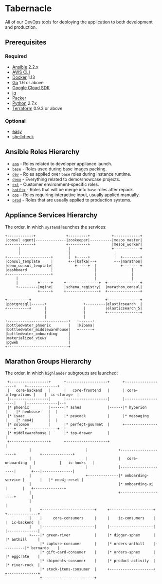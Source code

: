 # Tabernacle

All of our DevOps tools for deploying the application to both development and production.

## Prerequisites

### Required

- [Ansible](https://ansible.com) 2.2.x
- [AWS CLI](https://aws.amazon.com/cli)
- [Docker](https://docker.com) 1.13
- [Go](https://golang.org) 1.6 or above
- [Google Cloud SDK](https://cloud.google.com/sdk/gcloud)
- [jq](https://stedolan.github.io/jq/)
- [Packer](https://packer.io)
- [Python](https://www.python.org) 2.7.x
- [Terraform](https://terraform.io) 0.9.3 or above

### Optional

- [easy](https://github.com/kpashka/easy)
- [shellcheck](https://www.shellcheck.net)

## Ansible Roles Hierarchy

* [`app`](ansible/roles/app) - Roles related to developer appliance launch.
* [`base`](ansible/roles/base) - Roles used during base images packing.
* [`dev`](ansible/roles/dev) - Roles applied over `base` roles during instance runtime.
* [`demo`](ansible/roles/demo) - Everything related to demo/showcase projects.
* [`ext`](ansible/roles/ext) - Customer environment-specific roles.
* [`hotfix`](ansible/roles/hotfix) - Roles that will be merge into `base` roles after repack.
* [`ops`](ansible/roles/ops) - Roles requiring interactive input, usually applied manually.
* [`prod`](ansible/roles/prod) - Roles that are usually applied to production systems.

## Appliance Services Hierarchy

The order, in which `systemd` launches the services:

```
+------------+              +---------+          +------------+
|consul_agent|--------------|zookeeper|----------|mesos_master|
+------------+              +---------+          |mesos_worker|
      |                      |                   +------------+
      |                      |                    |            
+--------------------+       |  +-----+           |  +--------+
|consul_template     |       +--|kafka|--+        +--|marathon|
|demo_consul_template|          +-----+  |           +--------+
|dashboard           |                   |                |    
+--------------------+                   |                |    
     |                                   |                |    
     |         +-----+     +---------------+  +---------------+
     +---------|nginx|     |schema_registry|  |marathon_consul|
               +-----+     +---------------+  +---------------+
                                                               
+----------+                                  +---------------+
|postgresql|------+                 +---------|elasticsearch  |
+----------+      |                 |         |elasticsearch_5|
                  |                 |         +---------------+
                  |                 |                          
+----------------------------+   +------+                      
|bottledwater_phoenix        |   |kibana|                      
|bottledwater_middlewarehouse|   +------+                      
|bottledwater_onboarding     |                                 
|materialized_views          |                                 
|pgweb                       |                                 
+----------------------------+                                                                 
```

## Marathon Groups Hierarchy

The order, in which `highlander` subgroups are launched:

```                                                                                                 
 +------------------+      +-------------------+      +-------------------+    +--------------+       
 |   core-backend   |      |   core-frontend   |      | core-integrations |    |  ic-storage  |       
 |------------------|      |-------------------|      |-------------------|    |--------------|--+    
 |* phoenix         |------|* ashes            |------|* hyperion         |    |* henhouse    |  |    
 |* isaac           |      |* peacock          |      |* messaging        |    |* neo4j       |  |    
 |* solomon         |      |* perfect-gourmet  |      +-------------------+    +--------------+  |    
 |* middlewarehouse |      |* top-drawer       |                                                 |    
 +------------------+      +-------------------+                                                 |    
           |                         |              +---------------------+           +--------------+
           |                         |              |   core-onboarding   |           |   ic-hooks   |
           |                         |              |---------------------|       +---|--------------|
           |                         +--------------|* onboarding-service |       |   |* neo4j-reset |
           |                                        |* onboarding-ui      |       |   +--------------+
           |                                        +---------------------+       |                   
           |                                                                      |                   
           |    +------------------------+     +--------------------+          +--------------+       
           |    |     core-consumers     |     |    ic-consumers    |          |  ic-backend  |       
           |    |------------------------|     |--------------------|          |--------------|       
           +----|* green-river           |     |* digger-sphex      |          |* anthill     |       
                |* capture-consumer      |     |* orders-anthill    |----------|* bernardo    |       
                |* gift-card-consumer    |     |* orders-sphex      |          |* eggcrate    |       
                |* shipments-consumer    |     |* product-activity  |          |* river-rock  |       
                |* stock-items-consumer  |     +--------------------+          +--------------+       
                +------------------------+                                                            
```
